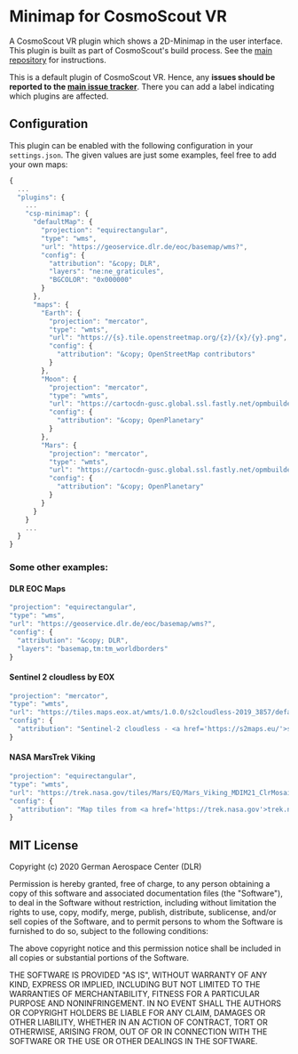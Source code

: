 # Minimap for CosmoScout VR

A CosmoScout VR plugin which shows a 2D-Minimap in the user interface. This plugin is built as part of CosmoScout's build process. See the [main repository](https://github.com/cosmoscout/cosmoscout-vr) for instructions.

This is a default plugin of CosmoScout VR. Hence, any **issues should be reported to the [main issue tracker](https://github.com/cosmoscout/cosmoscout-vr/issues)**. There you can add a label indicating which plugins are affected.

## Configuration

This plugin can be enabled with the following configuration in your `settings.json`.
The given values are just some examples, feel free to add your own maps:

```javascript
{
  ...
  "plugins": {
    ...
    "csp-minimap": {
      "defaultMap": {
        "projection": "equirectangular",
        "type": "wms",
        "url": "https://geoservice.dlr.de/eoc/basemap/wms?",
        "config": {
          "attribution": "&copy; DLR",
          "layers": "ne:ne_graticules",
          "BGCOLOR": "0x000000"
        }
      },
      "maps": {
        "Earth": {
          "projection": "mercator",
          "type": "wmts",
          "url": "https://{s}.tile.openstreetmap.org/{z}/{x}/{y}.png",
          "config": {
            "attribution": "&copy; OpenStreetMap contributors"
          }
        },
        "Moon": {
          "projection": "mercator",
          "type": "wmts",
          "url": "https://cartocdn-gusc.global.ssl.fastly.net/opmbuilder/api/v1/map/named/opm-moon-basemap-v0-1/all/{z}/{x}/{y}.png",
          "config": {
            "attribution": "&copy; OpenPlanetary"
          }
        },
        "Mars": {
          "projection": "mercator",
          "type": "wmts",
          "url": "https://cartocdn-gusc.global.ssl.fastly.net/opmbuilder/api/v1/map/named/opm-mars-basemap-v0-2/all/{z}/{x}/{y}.png",
          "config": {
            "attribution": "&copy; OpenPlanetary"
          }
        }
      }
    }
    ...
  }
}
```

### Some other examples:

#### DLR EOC Maps
```javascript
"projection": "equirectangular",
"type": "wms",
"url": "https://geoservice.dlr.de/eoc/basemap/wms?",
"config": {
  "attribution": "&copy; DLR",
  "layers": "basemap,tm:tm_worldborders"
}
```

#### Sentinel 2 cloudless by EOX
```javascript
"projection": "mercator",
"type": "wmts",
"url": "https://tiles.maps.eox.at/wmts/1.0.0/s2cloudless-2019_3857/default/g/{z}/{y}/{x}.jpg",
"config": {
  "attribution": "Sentinel-2 cloudless - <a href='https://s2maps.eu/'>s2maps.eu</a> by <a href='https://eox.at/'>EOX IT Services GmbH</a> (Contains modified Copernicus Sentinel data 2019)"
}
```

#### NASA MarsTrek Viking
```javascript
"projection": "equirectangular",
"type": "wmts",
"url": "https://trek.nasa.gov/tiles/Mars/EQ/Mars_Viking_MDIM21_ClrMosaic_global_232m/1.0.0/default/default028mm/{z}/{y}/{x}.jpg",
"config": {
  "attribution": "Map tiles from <a href='https://trek.nasa.gov'>trek.nasa.gov</a>"
}
```

## MIT License

Copyright (c) 2020 German Aerospace Center (DLR)

Permission is hereby granted, free of charge, to any person obtaining a copy
of this software and associated documentation files (the "Software"), to deal
in the Software without restriction, including without limitation the rights
to use, copy, modify, merge, publish, distribute, sublicense, and/or sell
copies of the Software, and to permit persons to whom the Software is
furnished to do so, subject to the following conditions:

The above copyright notice and this permission notice shall be included in all
copies or substantial portions of the Software.

THE SOFTWARE IS PROVIDED "AS IS", WITHOUT WARRANTY OF ANY KIND, EXPRESS OR
IMPLIED, INCLUDING BUT NOT LIMITED TO THE WARRANTIES OF MERCHANTABILITY,
FITNESS FOR A PARTICULAR PURPOSE AND NONINFRINGEMENT. IN NO EVENT SHALL THE
AUTHORS OR COPYRIGHT HOLDERS BE LIABLE FOR ANY CLAIM, DAMAGES OR OTHER
LIABILITY, WHETHER IN AN ACTION OF CONTRACT, TORT OR OTHERWISE, ARISING FROM,
OUT OF OR IN CONNECTION WITH THE SOFTWARE OR THE USE OR OTHER DEALINGS IN THE
SOFTWARE.

